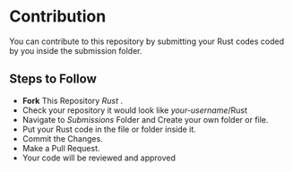 # Contribution

You can contribute to this repository by submitting your Rust codes coded by you inside the submission folder.

## Steps to Follow

* **Fork** This Repository _Rust_ .
* Check your repository it would look like _your-username_/Rust
* Navigate to *Submissions* Folder and Create your own folder or file.
* Put your Rust code in the file or folder inside it.
* Commit the Changes.
* Make a Pull Request.
* Your code will be reviewed and approved
